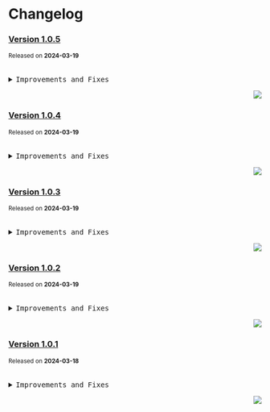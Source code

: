 <a name="readme-top"></a>

# Changelog

### [Version 1.0.5](https://github.com/arietta-studio/dumi-theme-arietta/compare/v1.0.4...v1.0.5)

<sup>Released on **2024-03-19**</sup>

<br/>

<details>
<summary><kbd>Improvements and Fixes</kbd></summary>

</details>

<div align="right">

[![](https://img.shields.io/badge/-BACK_TO_TOP-151515?style=flat-square)](#readme-top)

</div>

### [Version 1.0.4](https://github.com/arietta-studio/dumi-theme-arietta/compare/v1.0.3...v1.0.4)

<sup>Released on **2024-03-19**</sup>

<br/>

<details>
<summary><kbd>Improvements and Fixes</kbd></summary>

</details>

<div align="right">

[![](https://img.shields.io/badge/-BACK_TO_TOP-151515?style=flat-square)](#readme-top)

</div>

### [Version 1.0.3](https://github.com/arietta-studio/dumi-theme-arietta/compare/v1.0.2...v1.0.3)

<sup>Released on **2024-03-19**</sup>

<br/>

<details>
<summary><kbd>Improvements and Fixes</kbd></summary>

</details>

<div align="right">

[![](https://img.shields.io/badge/-BACK_TO_TOP-151515?style=flat-square)](#readme-top)

</div>

### [Version 1.0.2](https://github.com/arietta-studio/dumi-theme-arietta/compare/v1.0.1...v1.0.2)

<sup>Released on **2024-03-19**</sup>

<br/>

<details>
<summary><kbd>Improvements and Fixes</kbd></summary>

</details>

<div align="right">

[![](https://img.shields.io/badge/-BACK_TO_TOP-151515?style=flat-square)](#readme-top)

</div>

### [Version 1.0.1](https://github.com/arietta-studio/dumi-theme-arietta/compare/v1.0.0...v1.0.1)

<sup>Released on **2024-03-18**</sup>

<br/>

<details>
<summary><kbd>Improvements and Fixes</kbd></summary>

</details>

<div align="right">

[![](https://img.shields.io/badge/-BACK_TO_TOP-151515?style=flat-square)](#readme-top)

</div>
